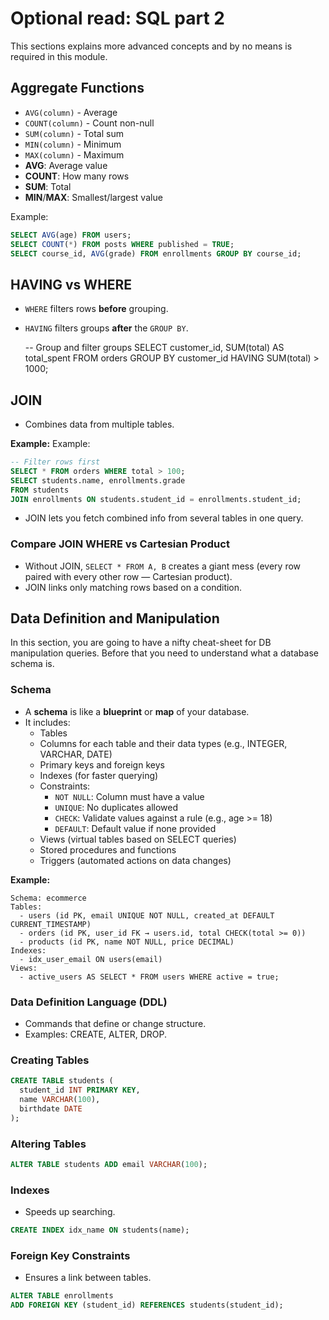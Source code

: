 # Optional read: SQL part 2

This sections explains more advanced concepts and by no means is required in this module.

## Aggregate Functions

- `AVG(column)` - Average
- `COUNT(column)` - Count non-null
- `SUM(column)` - Total sum
- `MIN(column)` - Minimum
- `MAX(column)` - Maximum
- **AVG**: Average value
- **COUNT**: How many rows
- **SUM**: Total
- **MIN**/**MAX**: Smallest/largest value

Example:

```sql
SELECT AVG(age) FROM users;
SELECT COUNT(*) FROM posts WHERE published = TRUE;
SELECT course_id, AVG(grade) FROM enrollments GROUP BY course_id;
```

## HAVING vs WHERE

- `WHERE` filters rows **before** grouping.
- `HAVING` filters groups **after** the `GROUP BY`.

  -- Group and filter groups
  SELECT customer_id, SUM(total) AS total_spent
  FROM orders
  GROUP BY customer_id
  HAVING SUM(total) > 1000;

## JOIN

- Combines data from multiple tables.

**Example:**
Example:

```sql
-- Filter rows first
SELECT * FROM orders WHERE total > 100;
SELECT students.name, enrollments.grade
FROM students
JOIN enrollments ON students.student_id = enrollments.student_id;
```

- JOIN lets you fetch combined info from several tables in one query.

### Compare JOIN WHERE vs Cartesian Product

- Without JOIN, `SELECT * FROM A, B` creates a giant mess (every row paired with every other row — Cartesian product).
- JOIN links only matching rows based on a condition.

## Data Definition and Manipulation

In this section, you are going to have a nifty cheat-sheet for DB manipulation queries. Before that you need to understand what a database schema is.

### Schema

- A **schema** is like a **blueprint** or **map** of your database.
- It includes:
  - Tables
  - Columns for each table and their data types (e.g., INTEGER, VARCHAR, DATE)
  - Primary keys and foreign keys
  - Indexes (for faster querying)
  - Constraints:
    - `NOT NULL`: Column must have a value
    - `UNIQUE`: No duplicates allowed
    - `CHECK`: Validate values against a rule (e.g., age >= 18)
    - `DEFAULT`: Default value if none provided
  - Views (virtual tables based on SELECT queries)
  - Stored procedures and functions
  - Triggers (automated actions on data changes)

**Example:**

```text
Schema: ecommerce
Tables:
  - users (id PK, email UNIQUE NOT NULL, created_at DEFAULT CURRENT_TIMESTAMP)
  - orders (id PK, user_id FK → users.id, total CHECK(total >= 0))
  - products (id PK, name NOT NULL, price DECIMAL)
Indexes:
  - idx_user_email ON users(email)
Views:
  - active_users AS SELECT * FROM users WHERE active = true;
```

### Data Definition Language (DDL)

- Commands that define or change structure.
- Examples: CREATE, ALTER, DROP.

### Creating Tables

```sql
CREATE TABLE students (
  student_id INT PRIMARY KEY,
  name VARCHAR(100),
  birthdate DATE
);
```

### Altering Tables

```sql
ALTER TABLE students ADD email VARCHAR(100);
```

### Indexes

- Speeds up searching.

```sql
CREATE INDEX idx_name ON students(name);
```

### Foreign Key Constraints

- Ensures a link between tables.

```sql
ALTER TABLE enrollments
ADD FOREIGN KEY (student_id) REFERENCES students(student_id);
```

